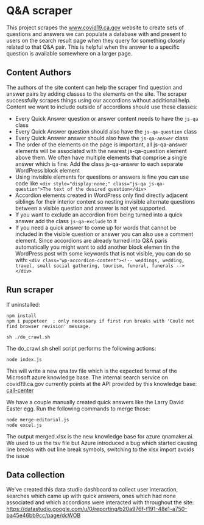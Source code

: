 # Q&A scraper

This project scrapes the www.covid19.ca.gov website to create sets of questions and answers we can populate a database with and present to users on the search result page when they query for something closely related to that Q&A pair. This is helpful when the answer to a specific question is available somewhere on a larger page.

## Content Authors

The authors of the site content can help the scraper find question and answer pairs by adding classes to the elements on the site. The scraper successfully scrapes things using our accordions without additional help. Content we want to include outside of accordions should use these classes:

- Every Quick Answer question or answer content needs to have the ```js-qa``` class
- Every Quick Answer question should also have the ```js-qa-question``` class
- Every Quick Answer answer should also have the ```js-qa-answer``` class
- The order of the elements on the page is important, all js-qa-answer elements will be associated with the nearest js-qa-question element above them. We often have multiple elements that comprise a single answer which is fine: Add the class js-qa-answer to each separate WordPress block element
- Using invisible elements for questions or answers is fine you can use code like ```<div style="display:none;" class="js-qa js-qa-question">The text of the desired question</div>```
- Accordion elements created in WordPress only find directly adjacent siblings for their interior content so nesting invisible alternate questions between a visible question and answer is not yet supported.
- If you want to exclude an accordion from being turned into a quick answer add the class ```js-qa-exclude``` to it
- If you need a quick answer to come up for words that cannot be included in the visible question or answer you can also use a comment element. Since accordions are already turned into Q&A paris automatically you might want to add another block elemen tin the WordPress post with some keywords that is not visible, you can do so with: ```<div class="wp-accordion-content"><!-- weddings, wedding, travel, small social gathering, tourism, funeral, funerals --></div>```

## Run scraper

If uninstalled:
```
npm install
npm i puppeteer  ; only necessary if first run breaks with 'Could not find browser revision' message.
```

```
sh ./do_crawl.sh
```

The do_crawl.sh shell script performs the following actions:

```
node index.js
```

This will write a new qna.tsv file which is the expected format of the Microsoft azure knowledge base. The internal search service on covid19.ca.gov currently points at the API provided by this knowledge base: <a href="https://www.qnamaker.ai/Edit/KnowledgeBase?kbId=714baa2f-18e8-4849-9d7d-6645e954aea0">call-center</a>

We have a couple manually created quick answers like the Larry David Easter egg. Run the following commands to merge those:

```
node merge-editorial.js
node excel.js
```

<!--
The output merged.tsv is the new knowledge base for azure qnamaker.ai
-->

The output merged.xlsx is the new knowledge base for azure qnamaker.ai. We used to us the tsv file but Azure introduced a bug which started causing line breaks with out line break symbols, switching to the xlsx import avoids the issue

## Data collection

We've created this data studio dashboard to collect user interaction, searches which came up with quick answers, ones which had none associated and which accordions were interacted with throughout the site: <a href="https://datastudio.google.com/u/0/reporting/b20a976f-f191-48e1-a750-ba45e46bb9cc/page/dcWOB">https://datastudio.google.com/u/0/reporting/b20a976f-f191-48e1-a750-ba45e46bb9cc/page/dcWOB</a>
